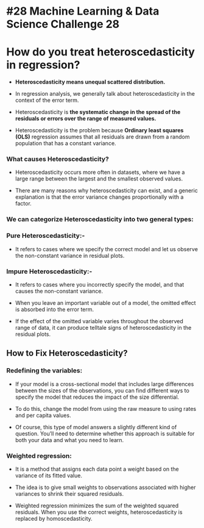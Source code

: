 # #28 Machine Learning & Data Science Challenge 28

# How do you treat heteroscedasticity in regression?

* **Heteroscedasticity means unequal scattered distribution.**
    
* In regression analysis, we generally talk about heteroscedasticity in the context of the error term.
    
* Heteroscedasticity is **the systematic change in the spread of the residuals or errors over the range of measured values.**
    
* Heteroscedasticity is the problem because **Ordinary least squares (OLS)** regression assumes that all residuals are drawn from a random population that has a constant variance.
    

### What causes Heteroscedasticity?

* Heteroscedasticity occurs more often in datasets, where we have a large range between the largest and the smallest observed values.
    
* There are many reasons why heteroscedasticity can exist, and a generic explanation is that the error variance changes proportionally with a factor.
    

### **We can categorize Heteroscedasticity into two general types:**

### Pure Heteroscedasticity:-

* It refers to cases where we specify the correct model and let us observe the non-constant variance in residual plots.
    

### Impure Heteroscedasticity:-

* It refers to cases where you incorrectly specify the model, and that causes the non-constant variance.
    
* When you leave an important variable out of a model, the omitted effect is absorbed into the error term.
    
* If the effect of the omitted variable varies throughout the observed range of data, it can produce telltale signs of heteroscedasticity in the residual plots.
    

## How to Fix Heteroscedasticity?

### Redefining the variables:

* If your model is a cross-sectional model that includes large differences between the sizes of the observations, you can find different ways to specify the model that reduces the impact of the size differential.
    
* To do this, change the model from using the raw measure to using rates and per capita values.
    
* Of course, this type of model answers a slightly different kind of question. You’ll need to determine whether this approach is suitable for both your data and what you need to learn.
    

### Weighted regression:

* It is a method that assigns each data point a weight based on the variance of its fitted value.
    
* The idea is to give small weights to observations associated with higher variances to shrink their squared residuals.
    
* Weighted regression minimizes the sum of the weighted squared residuals. When you use the correct weights, heteroscedasticity is replaced by homoscedasticity.